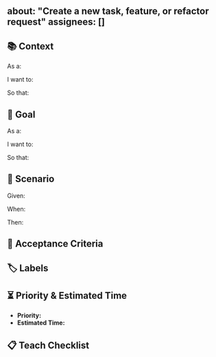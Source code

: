 about: "Create a new task, feature, or refactor request"
assignees: []
---

## 📚 **Context**

As a:

I want to:

So that:

## 🎯 **Goal**

As a:

I want to:

So that:

## 📝 **Scenario**

Given:

When:

Then:

## 📌 **Acceptance Criteria**

## 🏷 **Labels**

## ⏳ **Priority & Estimated Time**
- **Priority:**
- **Estimated Time:**

## 📋 **Teach Checklist**
